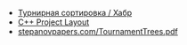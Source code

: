 - [Турнирная сортировка / Хабр](https://habr.com/ru/company/edison/blog/508646)
- [C++ Project Layout](https://vector-of-bool.github.io/2018/09/16/layout-survey.html)
- [stepanovpapers.com/TournamentTrees.pdf](http://stepanovpapers.com/TournamentTrees.pdf)
